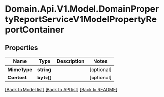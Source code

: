 # Domain.Api.V1.Model.DomainPropertyReportServiceV1ModelPropertyReportContainer
## Properties

Name | Type | Description | Notes
------------ | ------------- | ------------- | -------------
**MimeType** | **string** |  | [optional] 
**Content** | **byte[]** |  | [optional] 

[[Back to Model list]](../README.md#documentation-for-models) [[Back to API list]](../README.md#documentation-for-api-endpoints) [[Back to README]](../README.md)

